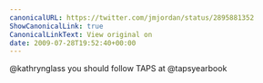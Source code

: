 ```yaml
---
canonicalURL: https://twitter.com/jmjordan/status/2895881352
ShowCanonicalLink: true
CanonicalLinkText: View original on
date: 2009-07-28T19:52:40+00:00
---
```

@kathrynglass you should follow TAPS at @tapsyearbook